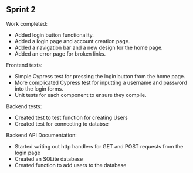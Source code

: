## Sprint 2

Work completed:
  - Added login button functionality.
  - Added a login page and account creation page.
  - Added a navigation bar and a new design for the home page.
  - Added an error page for broken links.

Frontend tests:
  - Simple Cypress test for pressing the login button from the home page.
  - More complicated Cypress test for inputting a username and password into the login forms.
  - Unit tests for each component to ensure they compile.

Backend tests:
  - Created test to test function for creating Users
  - Created test for connecting to databse

Backend API Documentation:
  - Started writing out http handlers for GET and POST requests from the login page
  - Created an SQLite database
  - Created function to add users to the database
